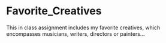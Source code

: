 # Favorite_Creatives
This in class assignment includes my favorite creatives, which encompasses musicians, writers, directors or painters... 

